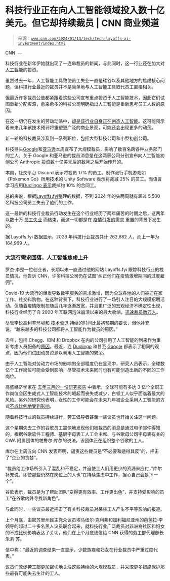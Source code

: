 <!--yml

分类：未分类

日期：2024-05-27 14:48:40

-->

# 科技行业正在向人工智能领域投入数十亿美元。但它却持续裁员 | CNN 商业频道

> 来源：[`www.cnn.com/2024/01/13/tech/tech-layoffs-ai-investment/index.html`](https://www.cnn.com/2024/01/13/tech/tech-layoffs-ai-investment/index.html)

CNN  —

科技行业在新年伊始就出现了一连串裁员的新闻，与此同时，这一行业还在加大对[人工智能](https://www.cnn.com/2024/01/07/tech/what-to-expect-at-ces-2024-ai-ai-and-more-ai/index.html)的投资。

虽然过去一年，人工智能工具致使员工失业一直是硅谷以及其他地方的焦虑核心问题，但科技行业最近的裁员并不是简单地与人工智能工具取代员工直接相关。

但最近许多裁员公告都紧跟着这些公司宣布重点投资于人工智能技术，因此它们试图重新分配资源，愈来愈多的科技公司明确指出人工智能是重新思考员工人数的原因。

在这一切仍在发生的劳动动荡中，[却是该行业自身正在创造人工智能](https://www.cnn.com/2023/07/04/tech/ai-tech-layoffs/index.html)。这可能预示着未来几年该技术预计将重塑更广泛的商业景观，可能还会出现更多的动荡。

新一轮的科技裁员涉及到一系列职位，包括大型科技公司和小型初创公司。

科技巨头[Google](https://www.cnn.com/2024/01/11/tech/google-layoffs-assistant-nest-pixel-fitbit/index.html)和[亚马逊](https://www.cnn.com/2024/01/10/tech/twitch-cutting-500-jobs/index.html)本周宣布了大规模裁员，影响了数百名跨各种业务部门的工人。关于 Google 和亚马逊的裁员消息是在这两家公司分别宣布向人工智能初创公司 Anthropic 投资数十亿美元后的数月之后开始传开的。

本周，社交平台 Discord 表示将裁员 17% 的员工。制作流行手机游戏如《Pokemon Go》所用技术的 Unity Software 表示将裁减 25% 的员工。而语言学习应用[Duolingo 表示](https://www.cnn.com/2024/01/09/tech/duolingo-layoffs-due-to-ai/index.html)裁掉约 10% 的合同工。

总的来说，根据[Layoffs.fyi](https://layoffs.fyi/)整理的数据，不到 2024 年的头两周就有超过 5,500 名科技公司员工失去了他们的工作。

这一最新的科技行业裁员行动发生在这个行业经历了两年痛苦的时期之后，这两年以数十万 [员工失业](https://www.cnn.com/2023/03/20/tech/google-layoffs-employee-culture/index.html) 而结束，而这一切都是在 [疫情引发的需求](https://www.cnn.com/2022/11/10/tech/tech-layoffs-analysis/index.html) 重置的背景下发生的。

据 Layoffs.fyi 数据显示，2023 年科技行业裁员共计 262,682 人，而上一年为 164,969 人。

### 大流行需求回落，人工智能焦虑上升

罗杰·李是一位创业者，长期以来一直通过他的网站 Layoffs.fyi 跟踪科技行业的裁员情况，他告诉 CNN，许多科技公司仍在试图“纠正他们在疫情激增期间的过度雇佣”。

Covid-19 大流行的爆发导致数字服务的需求激增，因为全球各地的人们被迫在家工作、社交和购物。在这种背景下，科技行业进行了一场引人注目的大规模招聘活动。但随着疫情限制在随后几年逐渐放宽，并且更广泛的宏观经济不确定性出现，科技行业经历了自 2000 年互联网泡沫崩溃以来的最大收缩，[迅速裁员数万人](https://www.cnn.com/2023/01/22/tech/big-tech-pandemic-hiring-layoffs/index.html)。

尽管李说高利率环境和 [技术衰退](https://www.cnn.com/2023/12/07/investing/2023-was-an-extinction-level-year-for-tech-startups-where-did-all-the-money-go/index.html) 持续的时间比最初预期的要长，但他补充说，“越来越多的科技公司都将人工智能作为裁员的原因。”

去年，包括 Chegg、IBM 和 Dropbox 在内的公司引用了人工智能的到来作为重新考虑人员配备的[原因](https://www.cnn.com/2023/07/04/tech/ai-tech-layoffs/index.html)。最近，连 [Duolingo](https://www.cnn.com/2024/01/09/tech/duolingo-layoffs-due-to-ai/index.html) 和甚至 [Google](https://www.cnn.com/2024/01/11/tech/google-layoffs-assistant-nest-pixel-fitbit/index.html) 都表示了相同的观点，因为他们试图动员资源以利用人工智能的繁荣。

由于人工智能对劳动力市场的影响的全部程度仍在显现中，研究人员表示，全球数亿个工作岗位可能会受到影响，尽管技术未来同时也有可能创造出新的不同的工作岗位。

高盛经济学家在 [去年三月的一份研究报告](https://www.cnn.com/2023/03/29/tech/chatgpt-ai-automation-jobs-impact-intl-hnk/index.html) 中表示，全球可能有多达 3 亿个全职工作岗位会因生成式人工智能技术的崛起而丧失或减少，白领工人似乎面临着最大的风险。另外的研究也表明，女性的工作可能会在未来几年被企业采用人工智能的方式[不成比例地受到影响](https://www.cnn.com/2023/06/21/economy/women-employment-ai-disruption/index.html)。

随着科技行业的裁员持续进行，劳工倡导者甚至一些议员也开始关注这一问题。

这个星期失去工作的谷歌员工震惊地发现他们被裁员的消息是通过电子邮件得知的，根据谷歌软件工程师、基层字母表工人工会主席、与谷歌母公司字母表有关的 CWA 附属团体的帕鲁尔·库尔的说法，该团体正在组织整个谷歌的工人。

库尔在上周五向 CNN 发表声明，谴责这些裁员是“不必要和适得其反”的，抨击了“企业的贪婪”。

“裁员给工作场所引入了混乱和不稳定，并迫使工人们用更少的资源来应付，”库尔补充说，即使那些仍然在岗位上的人也“在持续焦虑中工作，担心自己会是下一个”。

谷歌表示，裁员是为了帮助团队“变得更有效率、工作更出色”，并支持受影响的员工“在谷歌内外寻找新角色”。

与此同时，一些议员最近抨击了有关科技裁员对某些工人产生不平等影响的报道。

上个月底，由密苏里州民主党众议员埃马纽尔·克利弗和加利福尼亚州的芭芭拉·李领导的超过二十多名黑人议员联合起来，就科技行业广泛裁员对非洲裔社区和妇女的不成比例影响表达了关切，他们在上个月底致信给 CNN 获得的劳工部代理部长朱莉·苏。

信中称：“最近的调查结果一直显示，少数族裔和妇女在行业裁员中严重过度代表。”

议员们敦促劳工部更加密切地关注这些持续的大规模裁员，并采取更多措施保护那些最有可能失去生计的工人。
